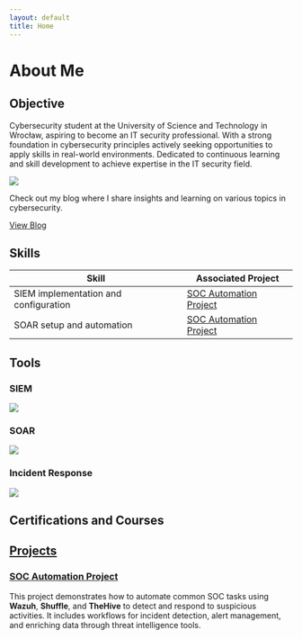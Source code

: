 ```yaml
---
layout: default
title: Home
---
```


# About Me

## Objective

Cybersecurity student at the University of Science and Technology in Wrocław, aspiring to become an IT security professional. With a strong foundation in cybersecurity principles actively seeking opportunities to apply skills in real-world environments. Dedicated to continuous learning and skill development to achieve expertise in the IT security field. 

<a href="https://www.linkedin.com/in/bartosz-dybski/"><img src="https://img.shields.io/badge/-LinkedIn-0072b1?&style=for-the-badge&logo=linkedin&logoColor=white" /></a>

Check out my blog where I share insights and learning on various topics in cybersecurity.

[View Blog](/dybson3.github.io/_categories)


## Skills

| Skill                                         | Associated Project         |
|-----------------------------------------------|----------------------------|
| SIEM implementation and configuration         | <a href="https://github.com/dybson3/SOC-Automation-Lab">SOC Automation Project </a> |
| SOAR setup and automation	|  <a href="https://github.com/dybson3/SOC-Automation-Lab">SOC Automation Project </a> |

## Tools

### SIEM
<img src="https://img.shields.io/badge/-Wazuh-0072B1?style=for-the-badge&logo=wazuh&logoColor=white" /> 

### SOAR
<img src="https://img.shields.io/badge/-Shuffle-FF8000?style=for-the-badge&logo=shuffle&logoColor=white" />

### Incident Response
<img src="https://img.shields.io/badge/-TheHive-2E8B57?style=for-the-badge&logo=thehive&logoColor=white" />

## Certifications and Courses
<div>
<a href="https://drive.google.com/file/d/1-5C9gu6-QMt2hlpQIFIPrdLjMR1OE1rM/view?usp=drive_link" target="_blank">

## Projects
### [SOC Automation Project](https://ramigiusz.github.io/projects/2024/10/25/my-first-post.html)
This project demonstrates how to automate common SOC tasks using **Wazuh**, **Shuffle**, and **TheHive** to detect and respond to suspicious activities. It includes workflows for incident detection, alert management, and enriching data through threat intelligence tools.
